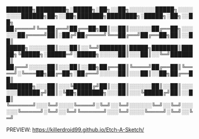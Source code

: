 
███████╗████████╗░█████╗░██╗░░██╗░░░░░░░█████╗░░░░░░░░██████╗██╗░░██╗███████╗████████╗░█████╗░██╗░░██╗
██╔════╝╚══██╔══╝██╔══██╗██║░░██║░░░░░░██╔══██╗░░░░░░██╔════╝██║░██╔╝██╔════╝╚══██╔══╝██╔══██╗██║░░██║
█████╗░░░░░██║░░░██║░░╚═╝███████║█████╗███████║█████╗╚█████╗░█████═╝░█████╗░░░░░██║░░░██║░░╚═╝███████║
██╔══╝░░░░░██║░░░██║░░██╗██╔══██║╚════╝██╔══██║╚════╝░╚═══██╗██╔═██╗░██╔══╝░░░░░██║░░░██║░░██╗██╔══██║
███████╗░░░██║░░░╚█████╔╝██║░░██║░░░░░░██║░░██║░░░░░░██████╔╝██║░╚██╗███████╗░░░██║░░░╚█████╔╝██║░░██║
╚══════╝░░░╚═╝░░░░╚════╝░╚═╝░░╚═╝░░░░░░╚═╝░░╚═╝░░░░░░╚═════╝░╚═╝░░╚═╝╚══════╝░░░╚═╝░░░░╚════╝░╚═╝░░╚═╝


PREVIEW: https://killerdroid99.github.io/Etch-A-Sketch/
